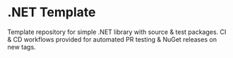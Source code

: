 # .NET Template

Template repository for simple .NET library with source & test packages. CI & CD workflows provided for automated PR testing & NuGet releases on new tags.
